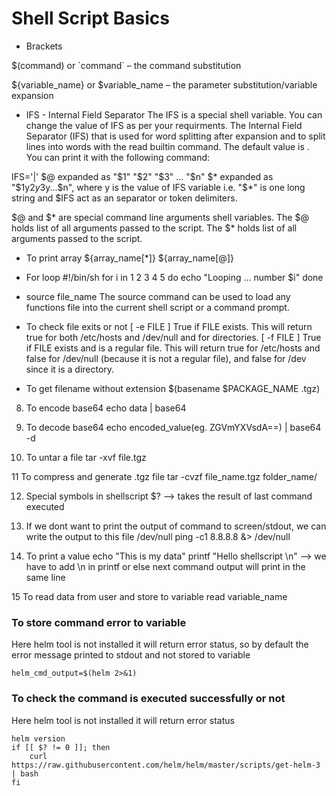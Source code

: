 # Shell Script Basics
* Brackets

$(command) or \`command\` – the command substitution

${variable_name} or $variable_name – the parameter substitution/variable expansion

* IFS - Internal Field Separator
The IFS is a special shell variable.
You can change the value of IFS as per your requirments.
The Internal Field Separator (IFS) that is used for word splitting after expansion and to split lines into words with the read builtin command.
The default value is <space><tab><newline>. You can print it with the following command:

IFS='|'
$@ expanded as "$1" "$2" "$3" ... "$n"
$* expanded as "$1y$2y$3y...$n", where y is the value of IFS variable i.e. "$*" is one long string and $IFS act as an separator or token delimiters.

$@ and $* are special command line arguments shell variables.
The $@ holds list of all arguments passed to the script.
The $* holds list of all arguments passed to the script.

* To print array
${array_name[*]}
${array_name[@]}

* For loop
#!/bin/sh
for i in 1 2 3 4 5
do
  echo "Looping ... number $i"
done

* source file_name
The source command can be used to load any functions file into the current shell script or a command prompt.

* To check file exits or not
[ -e FILE ] True if FILE exists.
This will return true for both /etc/hosts and /dev/null and for directories.
[ -f FILE ] True if FILE exists and is a regular file. This will return true for /etc/hosts and false for /dev/null (because it is not a regular file),
and false for /dev since it is a directory.

* To get filename without extension
$(basename $PACKAGE_NAME .tgz)

8. To encode base64
echo data | base64

9. To decode base64
echo encoded_value(eg. ZGVmYXVsdA==) | base64 -d

10. To untar a file
tar -xvf file.tgz

11 To compress and generate .tgz file
tar -cvzf file_name.tgz folder_name/

12. Special symbols in shellscript
$? --> takes the result of last command executed

13. If we dont want to print the output of command to screen/stdout, we can write the output to this file /dev/null
ping -c1 8.8.8.8 &> /dev/null

14. To print a value
echo "This is my data"
printf "Hello shellscript \n" --> we have to add \n in printf or else next command output will print in the same line

15 To read data from user and store to variable
read variable_name

### To store command error to variable
Here helm tool is not installed it will return error status, so by default the error message printed to stdout and not stored to variable
```
helm_cmd_output=$(helm 2>&1)
```

### To check the command is executed successfully or not
Here helm tool is not installed it will return error status
```
helm version
if [[ $? != 0 ]]; then
    curl https://raw.githubusercontent.com/helm/helm/master/scripts/get-helm-3 | bash
fi
```
